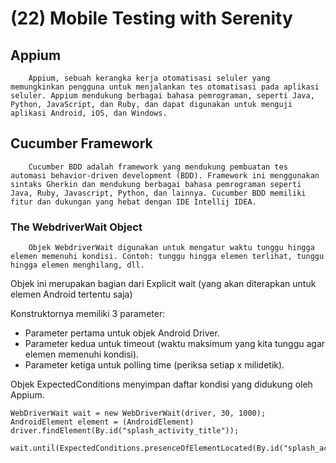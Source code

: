# (22) Mobile Testing with Serenity

## Appium
        Appium, sebuah kerangka kerja otomatisasi seluler yang memungkinkan pengguna untuk menjalankan tes otomatisasi pada aplikasi seluler. Appium mendukung berbagai bahasa pemrograman, seperti Java, Python, JavaScript, dan Ruby, dan dapat digunakan untuk menguji aplikasi Android, iOS, dan Windows.

## Cucumber Framework

        Cucumber BDD adalah framework yang mendukung pembuatan tes automasi behavior-driven development (BDD). Framework ini menggunakan sintaks Gherkin dan mendukung berbagai bahasa pemrograman seperti Java, Ruby, Javascript, Python, dan lainnya. Cucumber BDD memiliki fitur dan dukungan yang hebat dengan IDE Intellij IDEA.

### The WebdriverWait Object

        Objek WebdriverWait digunakan untuk mengatur waktu tunggu hingga elemen memenuhi kondisi. Contoh: tunggu hingga elemen terlihat, tunggu hingga elemen menghilang, dll.

Objek ini merupakan bagian dari Explicit wait (yang akan diterapkan untuk elemen Android tertentu saja)

Konstruktornya memiliki 3 parameter:

* Parameter pertama untuk objek Android Driver.
* Parameter kedua untuk timeout (waktu maksimum yang kita tunggu agar elemen memenuhi kondisi).
* Parameter ketiga untuk polling time (periksa setiap x milidetik).

Objek ExpectedConditions menyimpan daftar kondisi yang didukung oleh Appium.

```
WebDriverWait wait = new WebDriverWait(driver, 30, 1000);
AndroidElement element = (AndroidElement) driver.findElement(By.id("splash_activity_title"));

wait.until(ExpectedConditions.presenceOfElementLocated(By.id("splash_activity_title")));
```
